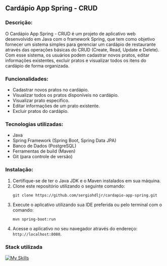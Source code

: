 ## Cardápio App Spring - CRUD

### Descrição:
O Cardápio App Spring - CRUD é um projeto de aplicativo web desenvolvido em Java com o framework Spring, que tem como objetivo fornecer um sistema simples para gerenciar um cardápio de restaurante através das operações básicas do CRUD (Create, Read, Update e Delete). Com esse sistema, os usuários podem cadastrar novos pratos, editar informações existentes, excluir pratos e visualizar todos os itens do cardápio de forma organizada.

### Funcionalidades:
- Cadastrar novos pratos no cardápio.
- Visualizar todos os pratos disponíveis no cardápio.
- Visualizar prato especifico.
- Editar informações de um prato existente.
- Excluir pratos do cardápio.

### Tecnologias utilizadas:
- Java
- Spring Framework (Spring Boot, Spring Data JPA)
- Banco de Dados (PostgreSQL)
- Ferramentas de build (Maven)
- Git (para controle de versão)

### Instalação:
1. Certifique-se de ter o Java JDK e o Maven instalados em sua máquina.
2. Clone este repositório utilizando o seguinte comando:
   ```
   git clone https://github.com/sergiohdljr/cardapio-app-spring.git
   ```
3. Execute o aplicativo utilizando sua IDE preferida ou pelo terminal com o comando:
   ```
   mvn spring-boot:run
   ```
4. Acesse o aplicativo no seu navegador através do endereço: `http://localhost:8080`.
   
### Stack utilizada 

[![My Skills](https://skillicons.dev/icons?i=java,spring)](https://skillicons.dev)
